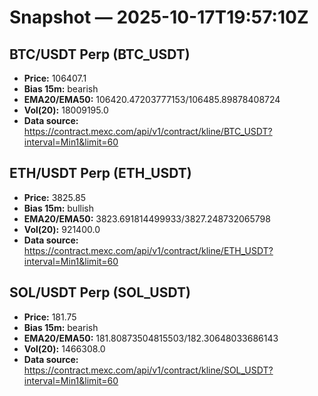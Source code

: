 # Snapshot — 2025-10-17T19:57:10Z

## BTC/USDT Perp (BTC_USDT)
- **Price:** 106407.1
- **Bias 15m:** bearish
- **EMA20/EMA50:** 106420.47203777153/106485.89878408724
- **Vol(20):** 18009195.0
- **Data source:** https://contract.mexc.com/api/v1/contract/kline/BTC_USDT?interval=Min1&limit=60

## ETH/USDT Perp (ETH_USDT)
- **Price:** 3825.85
- **Bias 15m:** bullish
- **EMA20/EMA50:** 3823.691814499933/3827.248732065798
- **Vol(20):** 921400.0
- **Data source:** https://contract.mexc.com/api/v1/contract/kline/ETH_USDT?interval=Min1&limit=60

## SOL/USDT Perp (SOL_USDT)
- **Price:** 181.75
- **Bias 15m:** bearish
- **EMA20/EMA50:** 181.80873504815503/182.30648033686143
- **Vol(20):** 1466308.0
- **Data source:** https://contract.mexc.com/api/v1/contract/kline/SOL_USDT?interval=Min1&limit=60
